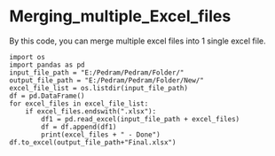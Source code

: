 # Merging_multiple_Excel_files
By this code, you can merge multiple excel files into 1 single excel file.

    import os
    import pandas as pd
    input_file_path = "E:/Pedram/Pedram/Folder/"
    output_file_path = "E:/Pedram/Pedram/Folder/New/"
    excel_file_list = os.listdir(input_file_path)
    df = pd.DataFrame()
    for excel_files in excel_file_list:
        if excel_files.endswith(".xlsx"):
            df1 = pd.read_excel(input_file_path + excel_files)
            df = df.append(df1)
            print(excel_files + " - Done")
    df.to_excel(output_file_path+"Final.xlsx")


